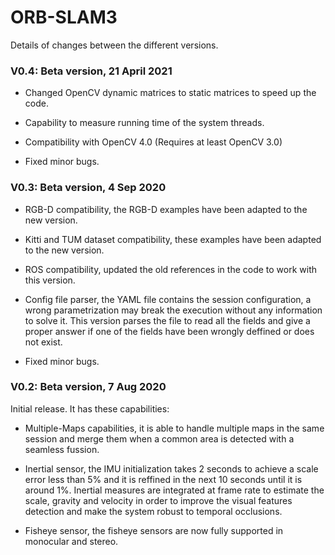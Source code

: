 # ORB-SLAM3
Details of changes between the different versions.

### V0.4: Beta version, 21 April 2021

- Changed OpenCV dynamic matrices to static matrices to speed up the code.

- Capability to measure running time of the system threads.

- Compatibility with OpenCV 4.0 (Requires at least OpenCV 3.0) 

- Fixed minor bugs.


### V0.3: Beta version, 4 Sep 2020

- RGB-D compatibility, the RGB-D examples have been adapted to the new version.

- Kitti and TUM dataset compatibility, these examples have been adapted to the new version.

- ROS compatibility, updated the old references in the code to work with this version.

- Config file parser, the YAML file contains the session configuration, a wrong parametrization may break the execution without any information to solve it. This version parses the file to read all the fields and give a proper answer if one of the fields have been wrongly deffined or does not exist.

- Fixed minor bugs.


### V0.2: Beta version, 7 Aug 2020
Initial release. It has these capabilities:

- Multiple-Maps capabilities, it is able to handle multiple maps in the same session and merge them when a common area is detected with a seamless fussion.

- Inertial sensor, the IMU initialization takes 2 seconds to achieve a scale error less than 5\% and it is reffined in the next 10 seconds until it is around 1\%. Inertial measures are integrated at frame rate to estimate the scale, gravity and velocity in order to improve the visual features detection and make the system robust to temporal occlusions.

- Fisheye sensor, the fisheye sensors are now fully supported in monocular and stereo. 


